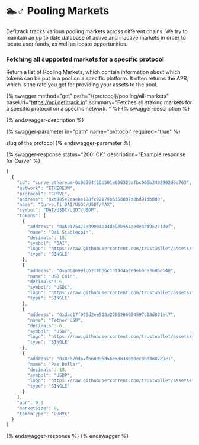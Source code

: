 # 🏊♂ Pooling Markets

Defitrack tracks various pooling markets across different chains. We try to maintain an up to date database of active and inactive markets in order to locate user funds, as well as locate opportunities.

### Fetching all supported markets for a specific protocol

Return a list of Pooling Markets, which contain information about which tokens can be put in a pool on a specific platform. It often returns the APR, which is the rate you get for providing your assets to the pool.&#x20;

{% swagger method="get" path="/{protocol}/pooling/all-markets" baseUrl="https://api.defitrack.io" summary="Fetches all staking markets for a specific protocol on a specific network. " %}
{% swagger-description %}

{% endswagger-description %}

{% swagger-parameter in="path" name="protocol" required="true" %}


slug of the protocol
{% endswagger-parameter %}

{% swagger-response status="200: OK" description="Example response for Curve" %}
```javascript
[
  {
    "id": "curve-ethereum-0x06364f10b501e868329afbc005b3492902d6c763",
    "network": "ETHEREUM",
    "protocol": "CURVE",
    "address": "0xd905e2eaebe188fc92179b6350807d8bd91db0d8",
    "name": "Curve.fi DAI/USDC/USDT/PAX",
    "symbol": "DAI/USDC/USDT/USDP",
    "tokens": [
      {
        "address": "0x6b175474e89094c44da98b954eedeac495271d0f",
        "name": "Dai Stablecoin",
        "decimals": 18,
        "symbol": "DAI",
        "logo": "https://raw.githubusercontent.com/trustwallet/assets/master/blockchains/ethereum/assets/0x6B175474E89094C44Da98b954EedeAC495271d0F/logo.png",
        "type": "SINGLE"
      },
      {
        "address": "0xa0b86991c6218b36c1d19d4a2e9eb0ce3606eb48",
        "name": "USD Coin",
        "decimals": 6,
        "symbol": "USDC",
        "logo": "https://raw.githubusercontent.com/trustwallet/assets/master/blockchains/ethereum/assets/0xA0b86991c6218b36c1d19D4a2e9Eb0cE3606eB48/logo.png",
        "type": "SINGLE"
      },
      {
        "address": "0xdac17f958d2ee523a2206206994597c13d831ec7",
        "name": "Tether USD",
        "decimals": 6,
        "symbol": "USDT",
        "logo": "https://raw.githubusercontent.com/trustwallet/assets/master/blockchains/ethereum/assets/0xdAC17F958D2ee523a2206206994597C13D831ec7/logo.png",
        "type": "SINGLE"
      },
      {
        "address": "0x8e870d67f660d95d5be530380d0ec0bd388289e1",
        "name": "Pax Dollar",
        "decimals": 18,
        "symbol": "USDP",
        "logo": "https://raw.githubusercontent.com/trustwallet/assets/master/blockchains/ethereum/assets/0x8E870D67F660D95d5be530380D0eC0bd388289E1/logo.png",
        "type": "SINGLE"
      }
    ],
    "apr": 0.1
    "marketSize": 0,
    "tokenType": "CURVE"
  }
]
```
{% endswagger-response %}
{% endswagger %}

###
